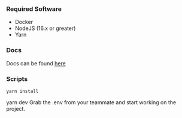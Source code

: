 ### Required Software

 - Docker
 - NodeJS (16.x or greater)
 - Yarn
 ### Docs
 Docs can be found [here](https://web.postman.co/workspace/My-Workspace~d4745761-4a04-4847-8a8e-42f0006e82f2/collection/7057475-62d5d722-29bc-4558-ad13-bfec437cb0cc?action=share&creator=7057475)
### Scripts

	yarn install
  yarn dev
Grab the .env from your teammate and start working on the project.